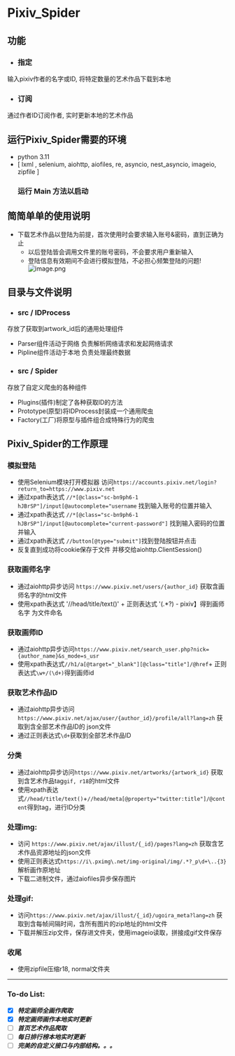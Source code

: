# Pixiv_Spider
## 功能
- ### 指定
输入pixiv作者的名字或ID, 将特定数量的艺术作品下载到本地

  
- ### 订阅
通过作者ID订阅作者, 实时更新本地的艺术作品

## 运行Pixiv_Spider需要的环境
   - python 3.11
   - [ lxml , selenium, aiohttp, aiofiles, re, asyncio, nest_asyncio, imageio, zipfile ]
      ### 运行 Main 方法以启动

## 简简单单的使用说明
- 下载艺术作品以登陆为前提，首次使用时会要求输入账号&密码，直到正确为止
  - 以后登陆皆会调用文件里的账号密码，不会要求用户重新输入
  - 登陆信息有效期间不会进行模拟登陆，不必担心频繁登陆的问题!
![image.png](https://s2.loli.net/2023/01/07/k3KtSz1pENdDsBh.png)

## 目录与文件说明
- ### src / IDProcess
存放了获取到artwork_id后的通用处理组件  
- Parser组件活动于网络 负责解析网络请求和发起网络请求
- Pipline组件活动于本地 负责处理最终数据
- ### src / Spider
存放了自定义爬虫的各种组件
- Plugins(插件)制定了各种获取ID的方法
- Prototype(原型)将IDProcess封装成一个通用爬虫
- Factory(工厂)将原型与插件组合成特殊行为的爬虫

## Pixiv_Spider的工作原理
### 模拟登陆  
- 使用Selenium模块打开模拟器 访问`https://accounts.pixiv.net/login?return_to=https://www.pixiv.net`
- 通过xpath表达式 `//*[@class="sc-bn9ph6-1 hJBrSP"]/input[@autocomplete="username` 找到输入账号的位置并输入
- 通过xpath表达式 `//*[@class="sc-bn9ph6-1 hJBrSP"]/input[@autocomplete="current-password"]` 找到输入密码的位置并输入
- 通过xpath表达式 `//button[@type="submit"]`找到登陆按钮并点击
- 反复直到成功将cookie保存于文件 并移交给aiohttp.ClientSession()
### 获取画师名字
- 通过aiohttp异步访问 `https://www.pixiv.net/users/{author_id}` 获取含画师名字的html文件
- 使用xpath表达式 '//head/title/text()' + 正则表达式 '(.*?) - pixiv】得到画师名字 为文件命名
### 获取画师ID
- 通过aiohttp异步访问`https://www.pixiv.net/search_user.php?nick={author_name}&s_mode=s_usr`
- 使用xpath表达式`//h1/a[@target="_blank"][@class="title"]/@href`+ 正则表达式`\w+/(\d+)`得到画师id
### 获取艺术作品ID
- 通过aiohttp异步访问`https://www.pixiv.net/ajax/user/{author_id}/profile/all?lang=zh` 获取到含全部艺术作品ID的 json文件 
- 通过正则表达式`\d+`获取到全部艺术作品ID
### 分类
- 通过aiohttp异步访问`https://www.pixiv.net/artworks/{artwork_id}` 获取到含艺术作品tag`gif, r18`的html文件 
- 使用xpath表达式`//head/title/text()`+`//head/meta[@property="twitter:title"]/@content`得到tag，进行ID分类
### 处理img: 
- 访问 `https://www.pixiv.net/ajax/illust/{_id}/pages?lang=zh` 获取含艺术作品资源地址的json文件
- 使用正则表达式`https://i\.pximg\.net/img-original/img/.*?_p\d+\..{3}`解析画作原地址
- 下载二进制文件，通过aiofiles异步保存图片
### 处理gif:
- 访问`https://www.pixiv.net/ajax/illust/{_id}/ugoira_meta?lang=zh` 获取到含每帧间隔时间，含所有图片的zip地址的html文件
- 下载并解压zip文件，保存进文件夹，使用imageio读取，拼接成gif文件保存
### 收尾
- 使用zipfile压缩r18, normal文件夹
***
### To-do List:
- [x] ***特定画师全画作爬取***
- [x] ***特定画师画作本地实时更新***  
- [ ] ***首页艺术作品爬取***
- [ ] ***每日排行榜本地实时更新***
- [ ] ***完美的自定义接口与内部结构。。。***